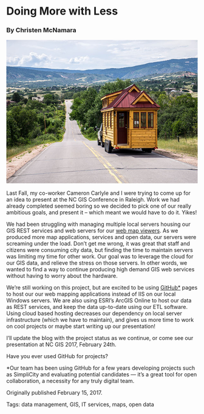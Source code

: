 # Doing More with Less
### By Christen McNamara

![A tiny house being pulled down a road by a pickup truck with mountains in the background](../assets/tinyHouse.jpg "A tiny house being pulled down a road by a pickup truck with mountains in the background")


Last Fall, my co-worker Cameron Carlyle and I were trying to come up for an idea to present at the NC GIS Conference in Raleigh.  Work we had already completed seemed boring so we decided to pick one of our really ambitious goals, and present it – which meant we would have to do it.  Yikes!

We had been struggling with managing multiple local servers housing our GIS REST services and web servers for our [web map viewers](https://cityofasheville.github.io/maps//).  As we produced more map applications, services and open data, our servers were screaming under the load. Don’t get me wrong, it was great that staff and citizens were consuming city data, but finding the time to maintain servers was limiting my time for other work.  Our goal was to leverage the cloud for our GIS data, and relieve the stress on those servers.  In other words, we wanted to find a way to continue producing high demand GIS web services without having to worry about the hardware.

We’re still working on this project, but are excited to be using [GitHub*](https://github.com/) pages to host our our web mapping applications instead of IIS on our local Windows servers.  We are also using ESRI’s ArcGIS Online to host our data as REST services, and keep the data up-to-date using our ETL software. Using cloud based hosting decreases our dependency on local server infrastructure (which we have to maintain), and gives us more time to work on cool projects or maybe start writing up our presentation!

I’ll update the blog with the project status as we continue, or come see our presentation at NC GIS 2017, February 24th.

Have you ever used GitHub for projects?


*Our team has been using GitHub for a few years developing projects such as SimpliCity and evaluating potential candidates — it’s a great tool for open collaboration, a necessity for any truly digital team.

Originally published February 15, 2017.

Tags: data management, GIS, IT services, maps, open data
